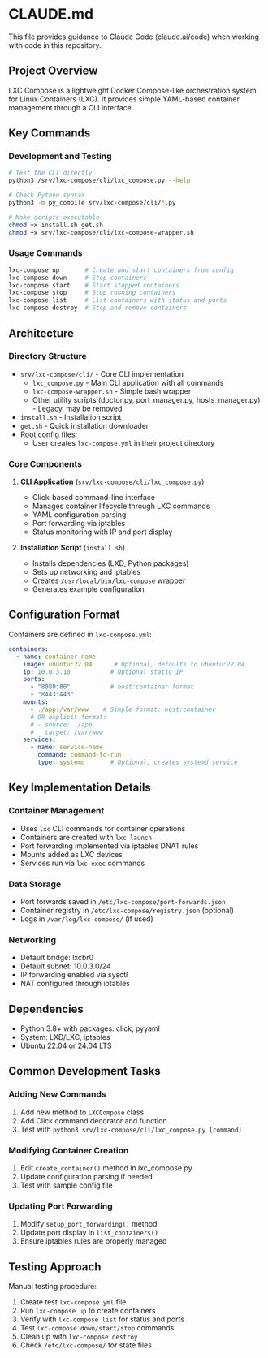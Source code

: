 # CLAUDE.md

This file provides guidance to Claude Code (claude.ai/code) when working with code in this repository.

## Project Overview

LXC Compose is a lightweight Docker Compose-like orchestration system for Linux Containers (LXC). It provides simple YAML-based container management through a CLI interface.

## Key Commands

### Development and Testing
```bash
# Test the CLI directly
python3 /srv/lxc-compose/cli/lxc_compose.py --help

# Check Python syntax
python3 -m py_compile srv/lxc-compose/cli/*.py

# Make scripts executable
chmod +x install.sh get.sh
chmod +x srv/lxc-compose/cli/lxc-compose-wrapper.sh
```

### Usage Commands
```bash
lxc-compose up       # Create and start containers from config
lxc-compose down     # Stop containers
lxc-compose start    # Start stopped containers
lxc-compose stop     # Stop running containers
lxc-compose list     # List containers with status and ports
lxc-compose destroy  # Stop and remove containers
```

## Architecture

### Directory Structure
- `srv/lxc-compose/cli/` - Core CLI implementation
  - `lxc_compose.py` - Main CLI application with all commands
  - `lxc-compose-wrapper.sh` - Simple bash wrapper
  - Other utility scripts (doctor.py, port_manager.py, hosts_manager.py) - Legacy, may be removed
- `install.sh` - Installation script
- `get.sh` - Quick installation downloader
- Root config files:
  - User creates `lxc-compose.yml` in their project directory

### Core Components

1. **CLI Application** (`srv/lxc-compose/cli/lxc_compose.py`)
   - Click-based command-line interface
   - Manages container lifecycle through LXC commands
   - YAML configuration parsing
   - Port forwarding via iptables
   - Status monitoring with IP and port display

2. **Installation Script** (`install.sh`)
   - Installs dependencies (LXD, Python packages)
   - Sets up networking and iptables
   - Creates `/usr/local/bin/lxc-compose` wrapper
   - Generates example configuration

## Configuration Format

Containers are defined in `lxc-compose.yml`:
```yaml
containers:
  - name: container-name
    image: ubuntu:22.04      # Optional, defaults to ubuntu:22.04
    ip: 10.0.3.10           # Optional static IP
    ports:
      - "8080:80"           # host:container format
      - "8443:443"
    mounts:
      - ./app:/var/www    # Simple format: host:container
      # OR explicit format:
      # - source: ./app
      #   target: /var/www
    services:
      - name: service-name
        command: command-to-run
        type: systemd       # Optional, creates systemd service
```

## Key Implementation Details

### Container Management
- Uses `lxc` CLI commands for container operations
- Containers are created with `lxc launch`
- Port forwarding implemented via iptables DNAT rules
- Mounts added as LXC devices
- Services run via `lxc exec` commands

### Data Storage
- Port forwards saved in `/etc/lxc-compose/port-forwards.json`
- Container registry in `/etc/lxc-compose/registry.json` (optional)
- Logs in `/var/log/lxc-compose/` (if used)

### Networking
- Default bridge: lxcbr0
- Default subnet: 10.0.3.0/24
- IP forwarding enabled via sysctl
- NAT configured through iptables

## Dependencies

- Python 3.8+ with packages: click, pyyaml
- System: LXD/LXC, iptables
- Ubuntu 22.04 or 24.04 LTS

## Common Development Tasks

### Adding New Commands
1. Add new method to `LXCCompose` class
2. Add Click command decorator and function
3. Test with `python3 srv/lxc-compose/cli/lxc_compose.py [command]`

### Modifying Container Creation
1. Edit `create_container()` method in lxc_compose.py
2. Update configuration parsing if needed
3. Test with sample config file

### Updating Port Forwarding
1. Modify `setup_port_forwarding()` method
2. Update port display in `list_containers()`
3. Ensure iptables rules are properly managed

## Testing Approach

Manual testing procedure:
1. Create test `lxc-compose.yml` file
2. Run `lxc-compose up` to create containers
3. Verify with `lxc-compose list` for status and ports
4. Test `lxc-compose down/start/stop` commands
5. Clean up with `lxc-compose destroy`
6. Check `/etc/lxc-compose/` for state files